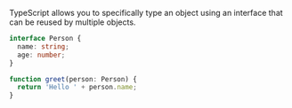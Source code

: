 TypeScript allows you to specifically type an object using an interface that can be reused by multiple objects.

```ts
interface Person {
  name: string;
  age: number;
}

function greet(person: Person) {
  return 'Hello ' + person.name;
}
```